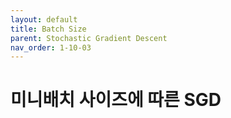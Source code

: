 ```yaml
---
layout: default
title: Batch Size
parent: Stochastic Gradient Descent
nav_order: 1-10-03
---
```


# 미니배치 사이즈에 따른 SGD
